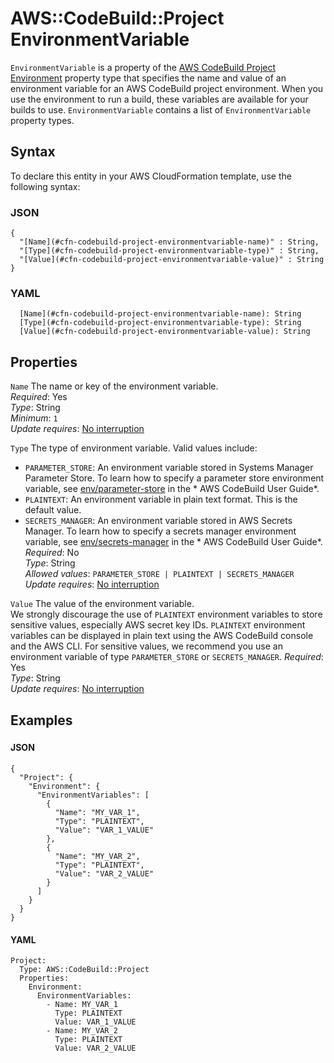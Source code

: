 # AWS::CodeBuild::Project EnvironmentVariable<a name="aws-properties-codebuild-project-environmentvariable"></a>

 `EnvironmentVariable` is a property of the [AWS CodeBuild Project Environment](https://docs.aws.amazon.com/AWSCloudFormation/latest/UserGuide/aws-properties-codebuild-project-environment.html) property type that specifies the name and value of an environment variable for an AWS CodeBuild project environment\. When you use the environment to run a build, these variables are available for your builds to use\. `EnvironmentVariable` contains a list of `EnvironmentVariable` property types\.

## Syntax<a name="aws-properties-codebuild-project-environmentvariable-syntax"></a>

To declare this entity in your AWS CloudFormation template, use the following syntax:

### JSON<a name="aws-properties-codebuild-project-environmentvariable-syntax.json"></a>

```
{
  "[Name](#cfn-codebuild-project-environmentvariable-name)" : String,
  "[Type](#cfn-codebuild-project-environmentvariable-type)" : String,
  "[Value](#cfn-codebuild-project-environmentvariable-value)" : String
}
```

### YAML<a name="aws-properties-codebuild-project-environmentvariable-syntax.yaml"></a>

```
  [Name](#cfn-codebuild-project-environmentvariable-name): String
  [Type](#cfn-codebuild-project-environmentvariable-type): String
  [Value](#cfn-codebuild-project-environmentvariable-value): String
```

## Properties<a name="aws-properties-codebuild-project-environmentvariable-properties"></a>

`Name`  <a name="cfn-codebuild-project-environmentvariable-name"></a>
The name or key of the environment variable\.  
*Required*: Yes  
*Type*: String  
*Minimum*: `1`  
*Update requires*: [No interruption](https://docs.aws.amazon.com/AWSCloudFormation/latest/UserGuide/using-cfn-updating-stacks-update-behaviors.html#update-no-interrupt)

`Type`  <a name="cfn-codebuild-project-environmentvariable-type"></a>
The type of environment variable\. Valid values include:  
+  `PARAMETER_STORE`: An environment variable stored in Systems Manager Parameter Store\. To learn how to specify a parameter store environment variable, see [env/parameter\-store](https://docs.aws.amazon.com/codebuild/latest/userguide/build-spec-ref.html#build-spec.env.parameter-store) in the * AWS CodeBuild User Guide*\.
+  `PLAINTEXT`: An environment variable in plain text format\. This is the default value\.
+  `SECRETS_MANAGER`: An environment variable stored in AWS Secrets Manager\. To learn how to specify a secrets manager environment variable, see [env/secrets\-manager](https://docs.aws.amazon.com/codebuild/latest/userguide/build-spec-ref.html#build-spec.env.secrets-manager) in the * AWS CodeBuild User Guide*\.
*Required*: No  
*Type*: String  
*Allowed values*: `PARAMETER_STORE | PLAINTEXT | SECRETS_MANAGER`  
*Update requires*: [No interruption](https://docs.aws.amazon.com/AWSCloudFormation/latest/UserGuide/using-cfn-updating-stacks-update-behaviors.html#update-no-interrupt)

`Value`  <a name="cfn-codebuild-project-environmentvariable-value"></a>
The value of the environment variable\.  
We strongly discourage the use of `PLAINTEXT` environment variables to store sensitive values, especially AWS secret key IDs\. `PLAINTEXT` environment variables can be displayed in plain text using the AWS CodeBuild console and the AWS CLI\. For sensitive values, we recommend you use an environment variable of type `PARAMETER_STORE` or `SECRETS_MANAGER`\. 
*Required*: Yes  
*Type*: String  
*Update requires*: [No interruption](https://docs.aws.amazon.com/AWSCloudFormation/latest/UserGuide/using-cfn-updating-stacks-update-behaviors.html#update-no-interrupt)

## Examples<a name="aws-properties-codebuild-project-environmentvariable--examples"></a>



### <a name="aws-properties-codebuild-project-environmentvariable--examples--"></a>

#### JSON<a name="aws-properties-codebuild-project-environmentvariable--examples----json"></a>

```
{
  "Project": {
    "Environment": {
      "EnvironmentVariables": [
        {
          "Name": "MY_VAR_1",
          "Type": "PLAINTEXT",
          "Value": "VAR_1_VALUE"
        },
        {
          "Name": "MY_VAR_2",
          "Type": "PLAINTEXT",
          "Value": "VAR_2_VALUE"
        }
      ]
    }
  }
}
```

#### YAML<a name="aws-properties-codebuild-project-environmentvariable--examples----yaml"></a>

```
Project:
  Type: AWS::CodeBuild::Project
  Properties:
    Environment:
      EnvironmentVariables:
        - Name: MY_VAR_1
          Type: PLAINTEXT
          Value: VAR_1_VALUE
        - Name: MY_VAR_2
          Type: PLAINTEXT
          Value: VAR_2_VALUE
```